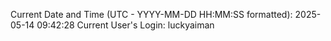 Current Date and Time (UTC - YYYY-MM-DD HH:MM:SS formatted): 2025-05-14 09:42:28
Current User's Login: luckyaiman
